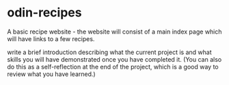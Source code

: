 # odin-recipes
A basic recipe website - the website will consist of a main index page which will have links to a few recipes.

write a brief introduction describing what the current project is
and what skills you will have demonstrated once you have completed it.
(You can also do this as a self-reflection at the end of the project, which is a good way to review what you have learned.)
